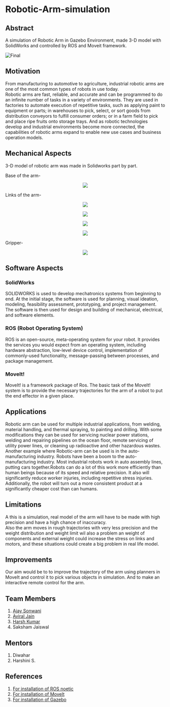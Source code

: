 # Robotic-Arm-simulation

## Abstract

A simulation of Robotic Arm in Gazebo Environment, made 3-D model with SolidWorks and controlled by ROS and Moveit framework.

![Final](https://github.com/Aviral2002/Robotic-Arm-simulation/blob/main/Images%20And%20VIdeos/finalarm.png)

## Motivation

From manufacturing to automotive to agriculture, industrial robotic arms are one of the most common types of robots in use today.<br>
Robotic arms are fast, reliable, and accurate and can be programmed to do an infinite number of tasks in a variety of environments. They are used in factories to automate execution of repetitive tasks, such as applying paint to equipment or parts; in warehouses to pick, select, or sort goods from distribution conveyors to fulfill consumer orders; or in a farm field to pick and place ripe fruits onto storage trays. And as robotic technologies develop and industrial environments become more connected, the capabilities of robotic arms expand to enable new use cases and business operation models.

## Mechanical Aspects 

3-D model of robotic arm was made in Solidworks part by part.

<p align ="justify">Base of the arm-</p>

<p align="center">
    <img src="https://github.com/Aviral2002/Robotic-Arm-simulation/blob/main/Images%20And%20VIdeos/base.png"/></p>

<p align="justify">Links of the arm-</p>

<p align="center">
    <img src="https://github.com/Aviral2002/Robotic-Arm-simulation/blob/main/Images%20And%20VIdeos/link1.png"/></p>

<p align="center">
    <img src="https://github.com/Aviral2002/Robotic-Arm-simulation/blob/main/Images%20And%20VIdeos/link2.png"/></p>

<p align="center">
    <img src="https://github.com/Aviral2002/Robotic-Arm-simulation/blob/main/Images%20And%20VIdeos/link3.png"/></p>

<p align="center">
    <img src="https://github.com/Aviral2002/Robotic-Arm-simulation/blob/main/Images%20And%20VIdeos/link4.png"/></p>

<p align="justify">Gripper-</p>

<p align="center"><img src="https://github.com/Aviral2002/Robotic-Arm-simulation/blob/main/Images%20And%20VIdeos/gripper.png" /></p>

## Software Aspects

### SolidWorks

SOLIDWORKS is used to develop mechatronics systems from beginning to end. At the initial stage, the software is used for planning, visual ideation, modeling, feasibility assessment, prototyping, and project management. The software is then used for design and building of mechanical, electrical, and software elements.

### ROS (Robot Operating System)

ROS is an open-source, meta-operating system for your robot. It provides the services you would expect from an operating system, including hardware abstraction, low-level device control, implementation of commonly-used functionality, message-passing between processes, and package management.

### MoveIt!

MoveIt! is a framework package of Ros. The basic task of the MoveIt! system is to provide the necessary trajectories for the arm of a robot to put the end effector in a given place.

## Applications

Robotic arm can be used for multiple industrial applications, from welding, material handling, and thermal spraying, to painting and drilling. With some modifications they can be used for servicing nuclear power stations, welding and repairing pipelines on the ocean floor, remote servicing of utility power lines, or cleaning up radioactive and other hazardous wastes.
Another example where Robotic-arm can be used is in the auto-manufacturing industry. Robots have been a boom to the auto-manufacturing industry. Most industrial robots work in auto assembly lines, putting cars together.Robots can do a lot of this work more efficiently than human beings because of its speed and relative precision. It also will significantly reduce worker injuries, including repetitive stress injuries. Additionally, the robot will turn out a more consistent product at a significantly cheaper cost than can humans.

## Limitations

A this is a simulation, real model of the arm will have to be made with high precision and have a high chance of inaccuracy.<br>Also the arm moves in rough trajectories with very less precision and the weight distribution and weight limit wil also a problem an weight of components and external weight could increase the stress on links and motors, and these situations could create a big problem in real life model.

## Improvements

Our aim would be to to improve the trajectory of the arm using planners in MoveIt and control it to pick various objects in simulation. And to make an interactive remote control for the arm.

## Team Members

1. [Ajay Sonwani](https://github.com/ajaysonwani)
2. [Aviral Jain](https://github.com/Aviral2002)
3. [Harsh Kumar](https://github.com/Harshkr03)
4. Saksham Jaiswal

## Mentors

1. Diwahar
2. Harshini S.

## References

1. [For installation of ROS noetic](http://wiki.ros.org/noetic/Installation/Ubuntu)
2. [For installation of MoveIt](https://moveit.ros.org/install-moveit2/source/)
4. [For installation of Gazebo](https://dev.px4.io/v1.10_noredirect/en/simulation/gazebo.html)

